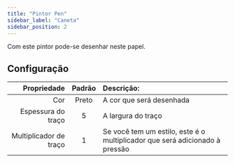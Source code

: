 ```yaml
---
title: "Pintor Pen"
sidebar_label: "Caneta"
sidebar_position: 2
---
```


Com este pintor pode-se desenhar neste papel.

## Configuração

|            Propriedade | Padrão | Descrição:                                                                  |
| ----------------------:|:------:|:--------------------------------------------------------------------------- |
|                    Cor | Preto  | A cor que será desenhada                                                    |
|     Espessura do traço |   5    | A largura do traço                                                          |
| Multiplicador de traço |   1    | Se você tem um estilo, este é o multiplicador que será adicionado à pressão |
